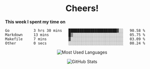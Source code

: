 <h1 align="center">Cheers!</h1>

**This week I spent my time on**
<!--START_SECTION:waka-->

```text
Go           3 hrs 30 mins   ██████████████████████▓░░   90.58 %
Markdown     13 mins         █▒░░░░░░░░░░░░░░░░░░░░░░░   05.75 %
Makefile     7 mins          ▓░░░░░░░░░░░░░░░░░░░░░░░░   03.09 %
Other        0 secs          ░░░░░░░░░░░░░░░░░░░░░░░░░   00.24 %
```

<!--END_SECTION:waka-->

<p align="center"><img src="https://github-readme-stats.vercel.app/api/top-langs/?username=thnkrn&layout=compact&hide=html&theme=tokyonight" alt="Most Used Languages" /></p>

<p align="center"><img src="https://github-readme-stats.vercel.app/api?username=thnkrn&show_icons=true&count_private=true&theme=tokyonight" alt="GitHub Stats" /></p>

<!-- <p align="center"><a href="https://wakatime.com"><img src="https://wakatime.com/share/@thnkrn/40092326-d1bd-471b-89da-9a7c63939402.png" /></p>
 -->

